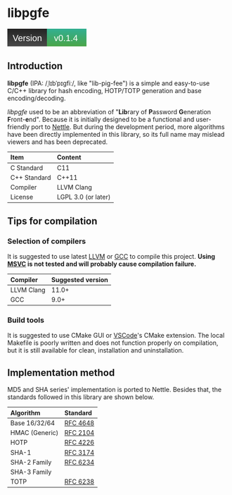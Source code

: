 # libpgfe

![Version 0.1.4](.github/info/version.svg)

## Introduction

**libpgfe** (IPA: /ˌlɪbˈpɪɡfiː/, like "lib-pig-fee") is a simple and easy-to-use C/C++ library for hash encoding, HOTP/TOTP generation and base encoding/decoding.

*libpgfe* used to be an abbreviation of "**Lib**rary of **P**assword **G**eneration **F**ront-**e**nd". Because it is initially designed to be a functional and user-friendly port to [Nettle](https://www.lysator.liu.se/~nisse/nettle/). But during the development period, more algorithms have been directly implemented in this library, so its full name may mislead viewers and has been deprecated.

| Item         | Content             |
| :----------- | :------------------ |
| C Standard   | C11                 |
| C++ Standard | C++11               |
| Compiler     | LLVM Clang          |
| License      | LGPL 3.0 (or later) |

## Tips for compilation

### Selection of compilers

It is suggested to use latest [LLVM](https://llvm.org/) or [GCC](https://gcc.gnu.org/) to compile this project. **Using [MSVC](https://en.wikipedia.org/wiki/Microsoft_Visual_C++) is not tested and will probably cause compilation failure.**

| Compiler   | Suggested version |
| :--------- | :---------------- |
| LLVM Clang | 11.0+             |
| GCC        | 9.0+              |

### Build tools

It is suggested to use CMake GUI or [VSCode](https://code.visualstudio.com/)'s CMake extension. The local Makefile is poorly written and does not function properly on compilation, but it is still available for clean, installation and uninstallation.

## Implementation method

MD5 and SHA series' implementation is ported to Nettle. Besides that, the standards followed in this library are shown below.

| Algorithm      | Standard                                           |
| :------------  | :------------------------------------------------- |
| Base 16/32/64  | [RFC 4648](https://www.rfc-editor.org/rfc/rfc4648) |
| HMAC (Generic) | [RFC 2104](https://www.rfc-editor.org/rfc/rfc2104) |
| HOTP           | [RFC 4226](https://www.rfc-editor.org/rfc/rfc4226) |
| SHA-1          | [RFC 3174](https://www.rfc-editor.org/rfc/rfc3174) |
| SHA-2 Family   | [RFC 6234](https://www.rfc-editor.org/rfc/rfc6234) |
| SHA-3 Family   |  |
| TOTP           | [RFC 6238](https://www.rfc-editor.org/rfc/rfc6238) |